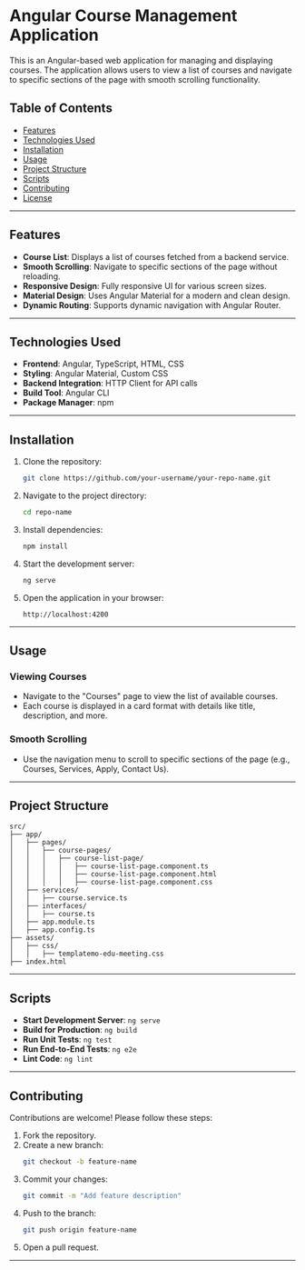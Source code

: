 # Angular Course Management Application

This is an Angular-based web application for managing and displaying courses. The application allows users to view a list of courses and navigate to specific sections of the page with smooth scrolling functionality.

## Table of Contents

- [Features](#features)
- [Technologies Used](#technologies-used)
- [Installation](#installation)
- [Usage](#usage)
- [Project Structure](#project-structure)
- [Scripts](#scripts)
- [Contributing](#contributing)
- [License](#license)

---

## Features

- **Course List**: Displays a list of courses fetched from a backend service.
- **Smooth Scrolling**: Navigate to specific sections of the page without reloading.
- **Responsive Design**: Fully responsive UI for various screen sizes.
- **Material Design**: Uses Angular Material for a modern and clean design.
- **Dynamic Routing**: Supports dynamic navigation with Angular Router.

---

## Technologies Used

- **Frontend**: Angular, TypeScript, HTML, CSS
- **Styling**: Angular Material, Custom CSS
- **Backend Integration**: HTTP Client for API calls
- **Build Tool**: Angular CLI
- **Package Manager**: npm

---

## Installation

1. Clone the repository:
   ```bash
   git clone https://github.com/your-username/your-repo-name.git
   ```

2. Navigate to the project directory:
   ```bash
   cd repo-name
   ```

3. Install dependencies:
   ```bash
   npm install
   ```

4. Start the development server:
   ```bash
   ng serve
   ```

5. Open the application in your browser:
   ```
   http://localhost:4200
   ```

---

## Usage

### Viewing Courses
- Navigate to the "Courses" page to view the list of available courses.
- Each course is displayed in a card format with details like title, description, and more.

### Smooth Scrolling
- Use the navigation menu to scroll to specific sections of the page (e.g., Courses, Services, Apply, Contact Us).

---

## Project Structure

```
src/
├── app/
│   ├── pages/
│   │   ├── course-pages/
│   │   │   ├── course-list-page/
│   │   │   │   ├── course-list-page.component.ts
│   │   │   │   ├── course-list-page.component.html
│   │   │   │   ├── course-list-page.component.css
│   ├── services/
│   │   ├── course.service.ts
│   ├── interfaces/
│   │   ├── course.ts
│   ├── app.module.ts
│   ├── app.config.ts
├── assets/
│   ├── css/
│   │   ├── templatemo-edu-meeting.css
├── index.html
```

---

## Scripts

- **Start Development Server**: `ng serve`
- **Build for Production**: `ng build`
- **Run Unit Tests**: `ng test`
- **Run End-to-End Tests**: `ng e2e`
- **Lint Code**: `ng lint`

---

## Contributing

Contributions are welcome! Please follow these steps:

1. Fork the repository.
2. Create a new branch:
   ```bash
   git checkout -b feature-name
   ```
3. Commit your changes:
   ```bash
   git commit -m "Add feature description"
   ```
4. Push to the branch:
   ```bash
   git push origin feature-name
   ```
5. Open a pull request.

---

